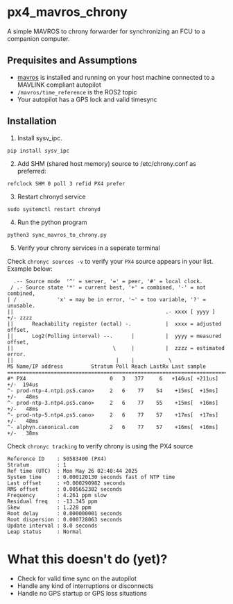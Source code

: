 # px4_mavros_chrony
A simple MAVROS to chrony forwarder for synchronizing an FCU to a companion computer.

## Prequisites and Assumptions
* [mavros](https://github.com/mavlink/mavros) is installed and running on your host machine connected to a MAVLINK compliant autopilot
* `/mavros/time_reference` is the ROS2 topic
* Your autopilot has a GPS lock and valid timesync

## Installation
1. Install sysv_ipc.

```
pip install sysv_ipc
```

2. Add SHM (shared host memory) source to /etc/chrony.conf as preferred:

```
refclock SHM 0 poll 3 refid PX4 prefer
```

3. Restart chronyd service

```
sudo systemctl restart chronyd
```

4. Run the python program 

```
python3 sync_mavros_to_chrony.py
```

5. Verify your chrony services in a seperate terminal

Check `chronyc sources -v` to verify your `PX4` source appears in your list. Example below:

```
  .-- Source mode  '^' = server, '=' = peer, '#' = local clock.
 / .- Source state '*' = current best, '+' = combined, '-' = not combined,
| /             'x' = may be in error, '~' = too variable, '?' = unusable.
||                                                 .- xxxx [ yyyy ] +/- zzzz
||      Reachability register (octal) -.           |  xxxx = adjusted offset,
||      Log2(Polling interval) --.      |          |  yyyy = measured offset,
||                                \     |          |  zzzz = estimated error.
||                                 |    |           \
MS Name/IP address         Stratum Poll Reach LastRx Last sample               
===============================================================================
#* PX4                           0   3   377     6   +146us[ +211us] +/-  194us
^- prod-ntp-4.ntp1.ps5.cano>     2   6    77    54    +15ms[  +15ms] +/-   48ms
^- prod-ntp-3.ntp4.ps5.cano>     2   6    77    55    +15ms[  +16ms] +/-   48ms
^- prod-ntp-5.ntp4.ps5.cano>     2   6    77    57    +17ms[  +17ms] +/-   48ms
^- alphyn.canonical.com          2   6    77    57    +16ms[  +16ms] +/-   38ms
```

Check `chronyc tracking` to verify chrony is using the PX4 source

```
Reference ID    : 50583400 (PX4)
Stratum         : 1
Ref time (UTC)  : Mon May 26 02:40:44 2025
System time     : 0.000120130 seconds fast of NTP time
Last offset     : +0.000290982 seconds
RMS offset      : 0.005652302 seconds
Frequency       : 4.261 ppm slow
Residual freq   : -13.345 ppm
Skew            : 1.228 ppm
Root delay      : 0.000000001 seconds
Root dispersion : 0.000728063 seconds
Update interval : 8.0 seconds
Leap status     : Normal
```

# What this doesn't do (yet)?
* Check for valid time sync on the autopilot
* Handle any kind of interruptions or disconnects
* Handle no GPS startup or GPS loss situations